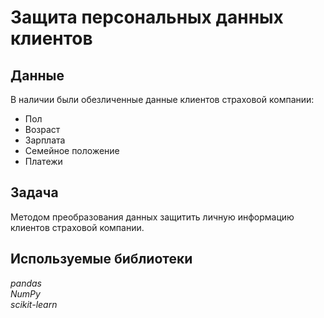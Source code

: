 # Защита персональных данных клиентов

## Данные
В наличии были обезличенные данные клиентов страховой компании:
* Пол
* Возраст
* Зарплата
* Семейное положение
* Платежи

## Задача
Методом преобразования данных защитить личную информацию клиентов страховой компании.

## Используемые библиотеки
 *pandas* <br/> *NumPy* <br/> *scikit-learn*